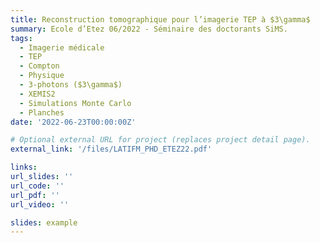 ```yaml
---
title: Reconstruction tomographique pour l’imagerie TEP à $3\gamma$
summary: Ecole d’Etez 06/2022 - Séminaire des doctorants SiMS.
tags:
  - Imagerie médicale 
  - TEP
  - Compton
  - Physique
  - 3-photons ($3\gamma$)
  - XEMIS2
  - Simulations Monte Carlo
  - Planches
date: '2022-06-23T00:00:00Z'

# Optional external URL for project (replaces project detail page).
external_link: '/files/LATIFM_PHD_ETEZ22.pdf'

links:
url_slides: ''
url_code: ''
url_pdf: ''
url_video: ''

slides: example
---
```

